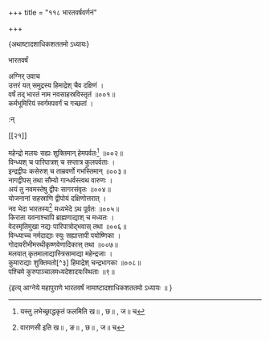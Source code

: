 +++
title = "११८ भारतवर्षवर्णनं"

+++

\{अथाष्टादशाधिकशततमो ऽध्यायः\}

भारतवर्षं  
    
अग्निर् उवाच  
उत्तरं यत् समुद्रस्य हिमाद्रेश् चैव दक्षिणं ।  
वर्षं तद् भारतं नाम नवसाहस्रविस्तृतं ॥००१॥  
कर्मभूमिरियं स्वर्गमपवर्गं च गच्छतां ।  
    
:न्  
    
[^१]: यस्तु लभेच्छ्राद्धकृतं फलमिति ख॥ , छ॥ , ज॥ च  
    
[^२]: वाराणसी इति ख॥ , ङ॥ , छ॥ , ज॥ च  

[[२१]]
    
महेन्द्रो मलयः सह्यः शुक्तिमान् हेमपर्वतः[^१]   ॥००२॥  
विन्ध्यश् च पारिपात्रश् च सप्तात्र कुलपर्वताः ।  
इन्द्रद्वीपः कसेरुश् च ताम्रवर्णो गभस्तिमान् ॥००३॥  
नागद्वीपस् तथा सौम्यो गान्धर्वस्त्वथ वारुणः   ।  
अयं तु नवमस्तेषु द्वीपः सागरसंवृतः   ॥००४॥  
योजनानां सहस्राणि द्वीपोयं दक्षिणोत्तरात् ।  
नव भेदा भारतस्य[^२] मध्यभेदे ऽथ पूर्वतः ॥००५॥  
किराता यवनाश्चापि ब्राह्मणाद्याश् च मध्यतः   ।  
वेदस्मृतिमुखा नद्यः पारिपात्रोद्भवास् तथा ॥००६॥  
विन्ध्याच्च नर्मदाद्याः स्युः सह्यात्तापी पयोष्णिका   ।  
गोदावरीभीमरथीकृष्णवेणादिकास् तथा   ॥००७॥  
मलयात् कृतमालाद्यास्त्रिसामाद्या महेन्द्रजाः   ।  
कुमाराद्याः शुक्तिमतो[^३] हिमाद्रेश् चन्द्रभागका   ॥००८॥  
पश्चिमे कुरुपाञ्चालमध्यदेशादयःस्थिताः  ॥९॥  
    
\{इत्य् आग्नेये महापुराणे भारतवर्षं नामाष्टादशाधिकशततमो ऽध्यायः ॥  }
    